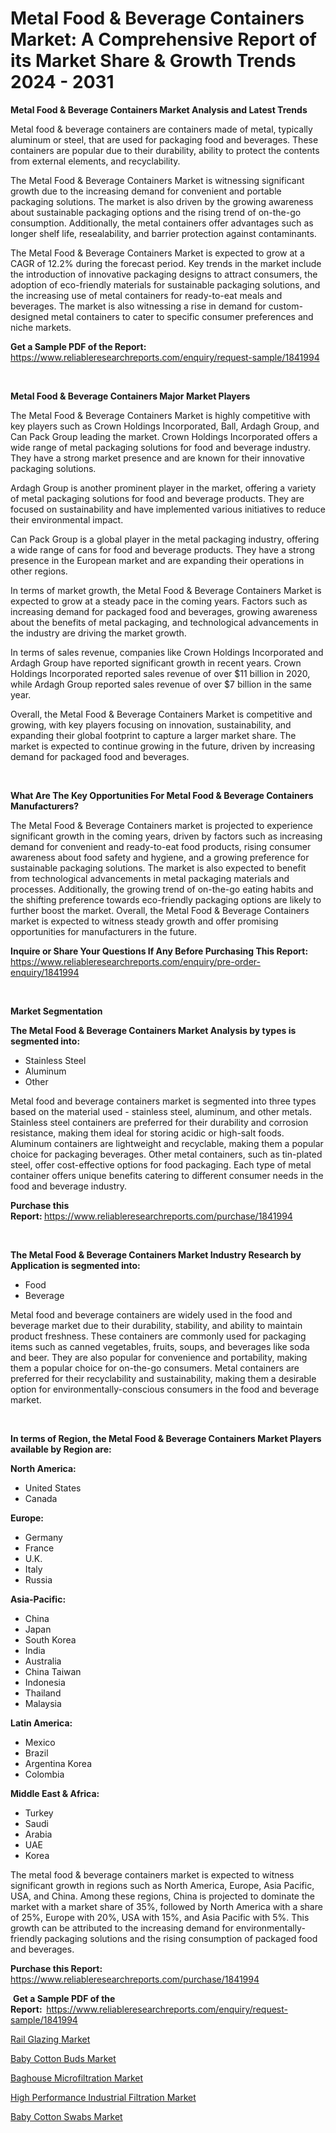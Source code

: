 <p><h1>Metal Food & Beverage Containers Market: A Comprehensive Report of its Market Share & Growth Trends 2024 - 2031</h1></p><p><strong>Metal Food & Beverage Containers Market Analysis and Latest Trends</strong></p>
<p><p>Metal food & beverage containers are containers made of metal, typically aluminum or steel, that are used for packaging food and beverages. These containers are popular due to their durability, ability to protect the contents from external elements, and recyclability.</p><p>The Metal Food & Beverage Containers Market is witnessing significant growth due to the increasing demand for convenient and portable packaging solutions. The market is also driven by the growing awareness about sustainable packaging options and the rising trend of on-the-go consumption. Additionally, the metal containers offer advantages such as longer shelf life, resealability, and barrier protection against contaminants.</p><p>The Metal Food & Beverage Containers Market is expected to grow at a CAGR of 12.2% during the forecast period. Key trends in the market include the introduction of innovative packaging designs to attract consumers, the adoption of eco-friendly materials for sustainable packaging solutions, and the increasing use of metal containers for ready-to-eat meals and beverages. The market is also witnessing a rise in demand for custom-designed metal containers to cater to specific consumer preferences and niche markets.</p></p>
<p><strong>Get a Sample PDF of the Report:&nbsp;</strong> <a href="https://www.reliableresearchreports.com/enquiry/request-sample/1841994">https://www.reliableresearchreports.com/enquiry/request-sample/1841994</a></p>
<p>&nbsp;</p>
<p><strong>Metal Food & Beverage Containers Major Market Players</strong></p>
<p><p>The Metal Food & Beverage Containers Market is highly competitive with key players such as Crown Holdings Incorporated, Ball, Ardagh Group, and Can Pack Group leading the market. Crown Holdings Incorporated offers a wide range of metal packaging solutions for food and beverage industry. They have a strong market presence and are known for their innovative packaging solutions.</p><p>Ardagh Group is another prominent player in the market, offering a variety of metal packaging solutions for food and beverage products. They are focused on sustainability and have implemented various initiatives to reduce their environmental impact.</p><p>Can Pack Group is a global player in the metal packaging industry, offering a wide range of cans for food and beverage products. They have a strong presence in the European market and are expanding their operations in other regions.</p><p>In terms of market growth, the Metal Food & Beverage Containers Market is expected to grow at a steady pace in the coming years. Factors such as increasing demand for packaged food and beverages, growing awareness about the benefits of metal packaging, and technological advancements in the industry are driving the market growth.</p><p>In terms of sales revenue, companies like Crown Holdings Incorporated and Ardagh Group have reported significant growth in recent years. Crown Holdings Incorporated reported sales revenue of over $11 billion in 2020, while Ardagh Group reported sales revenue of over $7 billion in the same year.</p><p>Overall, the Metal Food & Beverage Containers Market is competitive and growing, with key players focusing on innovation, sustainability, and expanding their global footprint to capture a larger market share. The market is expected to continue growing in the future, driven by increasing demand for packaged food and beverages.</p></p>
<p>&nbsp;</p>
<p><strong>What Are The Key Opportunities For Metal Food & Beverage Containers Manufacturers?</strong></p>
<p><p>The Metal Food & Beverage Containers market is projected to experience significant growth in the coming years, driven by factors such as increasing demand for convenient and ready-to-eat food products, rising consumer awareness about food safety and hygiene, and a growing preference for sustainable packaging solutions. The market is also expected to benefit from technological advancements in metal packaging materials and processes. Additionally, the growing trend of on-the-go eating habits and the shifting preference towards eco-friendly packaging options are likely to further boost the market. Overall, the Metal Food & Beverage Containers market is expected to witness steady growth and offer promising opportunities for manufacturers in the future.</p></p>
<p><strong>Inquire or Share Your Questions If Any Before Purchasing This Report:</strong> <a href="https://www.reliableresearchreports.com/enquiry/pre-order-enquiry/1841994">https://www.reliableresearchreports.com/enquiry/pre-order-enquiry/1841994</a></p>
<p>&nbsp;</p>
<p><strong>Market Segmentation</strong></p>
<p><strong>The Metal Food & Beverage Containers Market Analysis by types is segmented into:</strong></p>
<p><ul><li>Stainless Steel</li><li>Aluminum</li><li>Other</li></ul></p>
<p><p>Metal food and beverage containers market is segmented into three types based on the material used - stainless steel, aluminum, and other metals. Stainless steel containers are preferred for their durability and corrosion resistance, making them ideal for storing acidic or high-salt foods. Aluminum containers are lightweight and recyclable, making them a popular choice for packaging beverages. Other metal containers, such as tin-plated steel, offer cost-effective options for food packaging. Each type of metal container offers unique benefits catering to different consumer needs in the food and beverage industry.</p></p>
<p><strong>Purchase this Report:&nbsp;</strong><a href="https://www.reliableresearchreports.com/purchase/1841994">https://www.reliableresearchreports.com/purchase/1841994</a></p>
<p>&nbsp;</p>
<p><strong>The Metal Food & Beverage Containers Market Industry Research by Application is segmented into:</strong></p>
<p><ul><li>Food</li><li>Beverage</li></ul></p>
<p><p>Metal food and beverage containers are widely used in the food and beverage market due to their durability, stability, and ability to maintain product freshness. These containers are commonly used for packaging items such as canned vegetables, fruits, soups, and beverages like soda and beer. They are also popular for convenience and portability, making them a popular choice for on-the-go consumers. Metal containers are preferred for their recyclability and sustainability, making them a desirable option for environmentally-conscious consumers in the food and beverage market.</p></p>
<p>&nbsp;</p>
<p><strong>In terms of Region, the Metal Food & Beverage Containers Market Players available by Region are:</strong></p>
<p>
    <p> <strong> North America: </strong>
        <ul>
            <li>United States</li>
            <li>Canada</li>
        </ul>
        </p> 
    <p> <strong> Europe: </strong>
        <ul>
            <li>Germany</li>
            <li>France</li>
            <li>U.K.</li>
            <li>Italy</li>
            <li>Russia</li>
        </ul>
        </p> 
    <p> <strong> Asia-Pacific: </strong>
        <ul>
            <li>China</li>
            <li>Japan</li>
            <li>South Korea</li>
            <li>India</li>
            <li>Australia</li>
            <li>China Taiwan</li>
            <li>Indonesia</li>
            <li>Thailand</li>
            <li>Malaysia</li>
        </ul>
        </p> 
    <p> <strong> Latin America: </strong>
        <ul>
            <li>Mexico</li>
            <li>Brazil</li>
            <li>Argentina Korea</li>
            <li>Colombia</li>
        </ul>
        </p> 
    <p> <strong> Middle East & Africa: </strong>
        <ul>
            <li>Turkey</li>
            <li>Saudi</li>
            <li>Arabia</li>
            <li>UAE</li>
            <li>Korea</li>
        </ul>
    </p>
    </p>
<p><p>The metal food & beverage containers market is expected to witness significant growth in regions such as North America, Europe, Asia Pacific, USA, and China. Among these regions, China is projected to dominate the market with a market share of 35%, followed by North America with a share of 25%, Europe with 20%, USA with 15%, and Asia Pacific with 5%. This growth can be attributed to the increasing demand for environmentally-friendly packaging solutions and the rising consumption of packaged food and beverages.</p></p>
<p><strong>Purchase this Report: </strong><a href="https://www.reliableresearchreports.com/purchase/1841994">https://www.reliableresearchreports.com/purchase/1841994</a></p>
<p>&nbsp;<strong>Get a Sample PDF of the Report:&nbsp;&nbsp;</strong><a href="https://www.reliableresearchreports.com/enquiry/request-sample/1841994">https://www.reliableresearchreports.com/enquiry/request-sample/1841994</a></p>
<p><strong></strong></p>
<p><p><a href="https://github.com/tamvrosiya/Market-Research-Report-List-3/blob/main/rail-glazing-market.md">Rail Glazing Market</a></p><p><a href="https://github.com/danielneavesallisons03mba/Market-Research-Report-List-1/blob/main/baby-cotton-buds-market.md">Baby Cotton Buds Market</a></p><p><a href="https://github.com/dimitrishawkinswaynenp91rgz/Market-Research-Report-List-1/blob/main/baghouse-microfiltration-market.md">Baghouse Microfiltration Market</a></p><p><a href="https://github.com/changoleonlaverguenzanoexiste/Market-Research-Report-List-2/blob/main/high-performance-industrial-filtration-market.md">High Performance Industrial Filtration Market</a></p><p><a href="https://github.com/pizolina/Market-Research-Report-List-3/blob/main/baby-cotton-swabs-market.md">Baby Cotton Swabs Market</a></p></p>